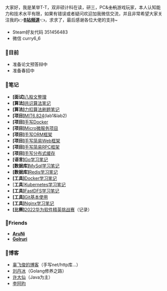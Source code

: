 大家好，我是某举T-T，双非硕计科在读，研三，PC&~~主机~~游戏玩家，本人认知能力和技术水平有限，如果有错误或者疑问欢迎加我微信交流，并且非常希望大家关注我的👉[**B站频道**](https://space.bilibili.com/74568474)👈，求求了，最后感谢各位大佬的支持~

-  Steam好友代码 351456483
-  微信 curry6_6

### 🔹目前
  -   准备论文预答辩中
  -   准备春招中
### 🔹笔记
  -   **\[****面试****]**[八股文整理](https://www.wolai.com/curry00/P5cgmY7kRzMXDRdUjR7XD "八股文整理")
  -   **\[****算法****]**[共识算法笔记](https://www.wolai.com/curry00/itx4oASPUTR15mtcrZtcn6 "共识算法笔记")
  -   **\[****算法****]**[力扣算法刷题笔记](https://www.wolai.com/k8CZJCY3wwWWc11ApSomF "力扣算法刷题笔记")
  -   **\[****项目****]**[MIT6.824](https://www.wolai.com/qo6gAWvSCBGfv9yCY2pA2R "MIT6.824")(lab1\&lab2)
  -   **\[****项目****]**[手写Docker](https://www.wolai.com/curry00/rjPry5XyA6BLYyUoEaDWDm "手写Docker")
  -   **\[****项目****]**[Micro微服务项目](https://www.wolai.com/jgjN7MrDFHJMbqfDHHQASM "Micro微服务项目")
  -   **\[****项目****]**[手写ORM框架](https://www.wolai.com/9Xy8kYiU1vxDvW6h2Kj27s "手写ORM框架")
  -   **\[****项目****]**[手写简易Web框架](https://www.wolai.com/eyR9zThJjhoHUvGJuTnLAC "手写简易Web框架")
  -   **\[****项目****]**[手写简易RPC框架](https://www.wolai.com/6hAHLhsvJRGYLRKtcReQ45 "手写简易RPC框架")
  -   **\[****项目****]**[手写分布式缓存](https://www.wolai.com/8ga1RzHujekcsKjG3EV25d "手写分布式缓存")
  -   **\[****语言****]**[Go学习笔记](https://www.wolai.com/dPPVnFiUWmPFWZZ7eicxwa "Go学习笔记")
  -   **\[****数据库****]**[MySql学习笔记](https://www.wolai.com/uTbRLinYVoBevYqKWBXwvj "MySql学习笔记")
  -   **\[****数据库****]**[Redis学习笔记](https://www.wolai.com/esmyTD1sRJD5DzjzbYTT1h "Redis学习笔记")
  -   **\[****工具****]**[Docker学习笔记](https://www.wolai.com/t2odGrsSrdp9jgkzRi4cY8 "Docker学习笔记")
  -   \[**工具**][Kubernetes学习笔记](https://www.wolai.com/KozWvj9ReyJ3AGdCAsB45 "Kubernetes学习笔记")
  -   **\[****工具****]**[FastDFS学习笔记](https://www.wolai.com/uvvzckKu389EMTsKjkKNAQ "FastDFS学习笔记")
  -   **\[****工具****]**[Git基本使用](https://www.wolai.com/f4kimShCCt2Nu4BrPSY3JChttps://www.wolai.com/curry00/eTmVzzFGXA89CwYv7pDttF "Git基本使用")
  -   **\[****工具****]**[Nginx学习笔记](https://www.wolai.com/qBwyKs5GyBHqP1zo1DNQEF "Nginx学习笔记")
  -   **\[****比赛****]**[2022华为软件精英挑战赛](https://www.wolai.com/geVswNzTUZn78ytkhQ7Fcb "2022华为软件精英挑战赛")（记录）
### 🔹Friends
  -   [**AruNi**](https://aruni.me/docs/ "AruNi")
  -   [**Golruri**](https://goiruri.github.io/ "Golruri")
### 🔹博客
  - [辜飞俊的博客](https://www.gufeijun.com/)（手写net/http库...）
  - [刘丹冰](https://www.yuque.com/aceld/golang)（Golang修养之路）
  - [许大仙](https://www.yuque.com/fairy-era/yg511q)（Java为主）
  - [李阿昀](https://liayun.blog.csdn.net/)
